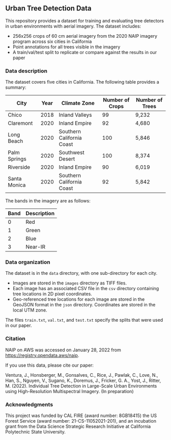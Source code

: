 ## Urban Tree Detection Data ##

This repository provides a dataset for training and evaluating tree detectors in urban environments with aerial imagery.  The dataset includes:

* 256x256 crops of 60 cm aerial imagery from the 2020 NAIP imagery program across six cities in California
* Point annotations for all trees visible in the imagery
* A train/val/test split to replicate or compare against the results in our paper

### Data description ###

The dataset covers five cities in California.  The following table provides a summary:

| City         | Year | Climate Zone              | Number of Crops | Number of Trees |
|--------------|------|---------------------------|-----------------|-----------------|
| Chico        | 2018 | Inland Valleys            |              99 |           9,232 |
| Claremont    | 2020 | Inland Empire             |              92 |           4,680 |
| Long Beach   | 2020 | Southern California Coast |             100 |           5,846 |
| Palm Springs | 2020 | Southwest Desert          |             100 |           8,374 |
| Riverside    | 2020 | Inland Empire             |              90 |           6,019 |
| Santa Monica | 2020 | Southern California Coast |              92 |           5,842 |

The bands in the imagery are as follows:

| Band | Description |
|------|-------------|
|    0 | Red         |
|    1 | Green       |
|    2 | Blue        |
|    3 | Near-IR     |

### Data organization ###

The dataset is in the `data` directory, with one sub-directory for each city. 
* Images are stored in the `images` directory as TIFF files.
* Each image has an associated CSV file in the `csv` directory containing tree locations in 2D pixel coordinates.
* Geo-referenced tree locations for each image are stored in the GeoJSON format in the `json` directory.  Coordinates are stored in the local UTM zone.

The files `train.txt`, `val.txt`, and `test.txt` specify the splits that were used in our paper.

### Citation ###

NAIP on AWS was accessed on January 28, 2022 from https://registry.opendata.aws/naip.

If you use this data, please cite our paper:

Ventura, J., Honsberger, M., Gonsalves, C., Rice, J., Pawlak, C., Love, N., Han, S., Nguyen, V., Sugano, K., Doremus, J., Fricker, G. A., Yost, J., Ritter, M. (2022). Individual Tree Detection in Large-Scale Urban Environments using High-Resolution Multispectral Imagery.  (In preparation)

### Acknowledgments ###

This project was funded by CAL FIRE (award number: 8GB18415) the US Forest Service (award number: 21-CS-11052021-201), and an incubation grant from the Data Science Strategic Research Initiative at California Polytechnic State University.

